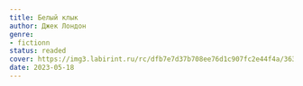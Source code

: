 ```yaml
---
title: Белый клык
author: Джек Лондон
genre:
- fictionn
status: readed
cover: https://img3.labirint.ru/rc/dfb7e7d37b708ee76d1c907fc2e44f4a/363x561q80/books55/544629/cover.jpg?1612351761
date: 2023-05-18
---
```


